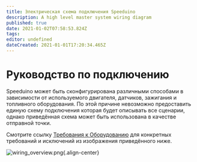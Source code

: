 ```yaml
---
title: Электрическая схема подключения Speeduino
description: A high level master system wiring diagram
published: true
date: 2021-01-02T07:58:53.824Z
tags: 
editor: undefined
dateCreated: 2021-01-01T17:20:34.465Z
---
```


# Руководство по подключению

Speeduino может быть сконфигурирована различными способами в зависимости от используемого двигателя, датчиков, зажигания и топливного оборудования. По этой причине невозможно предоставить единую схему подключения которая будет описывать все сценарии, однако приведённая схема может быть использована в качестве отправной точки. 

Смотрите ссылку [Требования к Оборудованию](/Hardware_requirements) для конкретных требований и исключений из изображения приведённого ниже.  

![wiring_overview.png](/img/wiring/wiring_overview.png){.align-center}